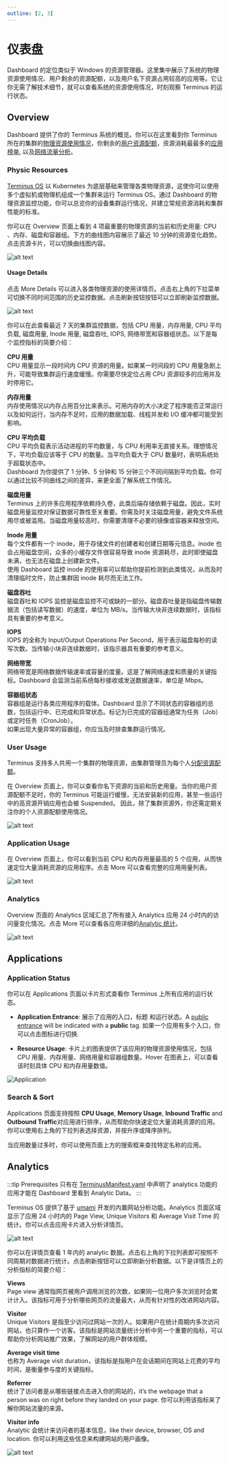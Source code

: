 ```yaml
---
outline: [2, 3]
---
```


# 仪表盘

Dashboard 的定位类似于 Windows 的资源管理器。这里集中展示了系统的物理资源使用情况、用户剩余的资源配额，以及用户名下资源占用较高的应用等。它让你无需了解技术细节，就可以查看系统的资源使用情况，时刻观察 Terminus 的运行状态。

## Overview

Dashboard 提供了你的 Terminus 系统的概览。你可以在这里看到你 Terminus 所在的集群的[物理资源使用情况](#physic-resources)，你剩余的[用户资源配额](#user-usage)，资源消耗最最多的[应用榜单](#application-usage), 以及[网络流量分析](#analytics)。

### Physic Resources

[Terminus OS](/overview/terminus/overview.md) 以 Kubernetes 为底层基础来管理各类物理资源，这使你可以使用多个虚拟机或物理机组成一个集群来运行 Terminus OS。通过 Dashboard 的物理资源监控功能，你可以总览你的设备集群运行情况，并建立常规资源消耗和集群性能的标准。

你可以在 Overview 页面上看到 4 项最重要的物理资源的当前和历史用量: CPU 、内存、磁盘和容器组。下方的曲线图内容展示了最近 10 分钟的资源变化趋势。点击资源卡片，可以切换曲线图内容。

![alt text](/images/how-to/terminus/dashboard/overview.jpg)

#### Usage Details

点击 More Details 可以进入各类物理资源的使用详情页。点击右上角的下拉菜单可切换不同时间范围的历史监控数据。点击刷新按钮按钮可以立即刷新监控数据。

![alt text](/images/how-to/terminus/dashboard/resource-detail.jpg)

你可以在此查看最近 7 天的集群监控数据，包括 CPU 用量，内存用量, CPU 平均负载, 磁盘用量, Inode 用量, 磁盘吞吐, IOPS, 网络带宽和容器组状态。以下是每个监控指标的简要介绍：

**CPU 用量**<br>
CPU 用量显示一段时间内 CPU 资源的用量。如果某一时间段的 CPU 用量急剧上升，可能导致集群运行速度缓慢。你需要尽快定位占用 CPU 资源较多的应用并及时停用它。

**内存用量**<br>
内存使用情况以内存占用百分比来表示。可用内存的大小决定了程序能否正常运行以及如何运行，当内存不足时，应用的数据加载、线程并发和 I/O 缓冲都可能受到影响。

**CPU 平均负载**<br>
CPU 平均负载表示活动进程的平均数量，与 CPU 利用率无直接关系。理想情况下，平均负载应该等于 CPU 的数量。当平均负载大于 CPU 数量时，表明系统处于超载状态中。<br>
Dashboard 为你提供了 1 分钟、5 分钟和 15 分钟三个不同间隔到平均负载。你可以通过比较不同曲线之间的差异，来更全面了解系统工作情况。

**磁盘用量**<br>
Terminus 上的许多应用程序依赖持久卷，此类后端存储依赖于磁盘。因此，实时磁盘用量监控对保证数据可靠性至关重要。你需及时关注磁盘用量，避免文件系统用尽或被滥用。当磁盘用量较高时，你需要清理不必要的镜像或容器来释放空间。

**Inode 用量**<br>
每个文件都有一个 inode，用于存储文件的创建者和创建日期等元信息。inode 也会占用磁盘空间，众多的小缓存文件很容易导致 inode 资源耗尽，此时即使磁盘未满，也无法在磁盘上创建新文件。<br>
使用 Dashboard 监控 inode 的使用率可以帮助你提前检测到此类情况，从而及时清理临时文件，防止集群因 inode 耗尽而无法工作。

**磁盘吞吐**<br>
磁盘吞吐和 IOPS 监控是磁盘监控不可或缺的一部分。磁盘吞吐量是指磁盘传输数据流（包括读写数据）的速度，单位为 MB/s。当传输大块非连续数据时，该指标具有重要的参考意义。

**IOPS**<br>
IOPS 的全称为 Input/Output Operations Per Second，用于表示磁盘每秒的读写次数。当传输小块非连续数据时，该指示器具有重要的参考意义。

**网络带宽**<br>
网络带宽是网络数据传输速率或容量的度量。这是了解网络速度和质量的关键指标。Dashboard 会监测当前系统每秒接收或发送数据速率，单位是 Mbps。

**容器组状态**<br>
容器组是运行各类应用程序的载体。Dashboard 显示了不同状态的容器组的总数，包括运行中、已完成和异常状态。标记为已完成的容器组通常为任务（Job）或定时任务（CronJob）。<br>
如果出现大量异常的容器组，你应当及时排查集群运行情况。

### User Usage

Terminus 支持多人共用一个集群的物理资源，由集群管理员为每个人[分配资源配额](/how-to/terminus/settings/account.md#set-resource-limit)。

在 Overview 页面上，你可以查看你名下资源的当前和历史用量。当你的用户资源配额不足时，你的 Terminus 可能运行缓慢，无法安装新的应用，甚至一些运行中的高资源开销应用也会被 Suspended。
因此，除了集群资源外，你还需定期关注你的个人资源配额使用情况。

![alt text](/images/how-to/terminus/dashboard/user-usage.jpg)

### Application Usage

在 Overview 页面上，你可以看到当前 CPU 和内存用量最高的 5 个应用，从而快速定位大量消耗资源的应用程序。点击 More 可以查看完整的应用用量列表。

![alt text](/images/how-to/terminus/dashboard/usage-ranking.jpg)

### Analytics

Overview 页面的 Analytics 区域汇总了所有接入 Analytics 应用 24 小时内的访问量变化情况。点击 More 可以查看各应用详细的[Analytic 统计](#analytics)。

![alt text](/images/how-to/terminus/dashboard/analytics.jpg)

## Applications

### Application Status

你可以在 Applications 页面以卡片形式查看你 Terminus 上所有应用的运行状态。

- **Application Entrance**: 展示了应用的入口，标题 和运行状态。A [public entrance](https://docs.jointerminus.com/overview/terminus/network.html#public-entrance) will be indicated with a **public** tag. 如果一个应用有多个入口，你可以点击图标进行切换.

- **Resource Usage**: 卡片上的图表提供了该应用的物理资源使用情况，包括 CPU 用量、内存用量、网络用量和容器组数量。Hover 在图表上，可以查看该时刻具体 CPU 和内存用量数值。

![Application](/images/how-to/terminus/dashboard/applications.jpg)

### Search & Sort

Applications 页面支持按照 **CPU Usage**, **Memory Usage**, **Inbound Traffic** and **Outbound Traffic**对应用进行排序，从而帮助你快速定位大量消耗资源的应用。你可以使用右上角的下拉列表选择资源，并按升序或降序排列。

当应用数量过多时，你可以使用页面上方的搜索框来查找特定名称的应用。

## Analytics

:::tip Prerequisites
只有在 [TerminusManifest.yaml](../../../developer/develop/package/manifest.md#analytics) 中声明了 analytics 功能的应用才能在 Dashboard 里看到 Analytic Data。
:::

Terminus OS 提供了基于 [umami](https://umami.is/) 开发的内置网站分析功能。Analytics 页面区域显示了应用 24 小时内的 Page View, Unique Visitors 和 Average Visit Time 的统计。你可以点击应用卡片进入分析详情页。

![alt text](/images/how-to/terminus/dashboard/analytics-2.jpg)

你可以在详情页查看 1 年内的 analytic 数据。点击右上角的下拉列表即可按照不同周期对数据进行统计。点击刷新按钮可以立即刷新分析数据。以下是详情页上的分析指标的简要介绍：

**Views**<br>
Page view 通常指网页被用户调用浏览的次数，如果同一位用户多次浏览时会累计计入。该指标可用于分析哪些网页的流量最大，从而有针对性的改进网站内容。

**Visitor**<br>
Unique Visitors 是指至少访问过网站一次的人。如果用户在统计周期内多次访问网站，也只算作一个访客。该指标是网站流量统计分析中另一个重要的指标，可以帮助你分析网站推广效果，了解网站的用户群体规模。

**Average visit time**<br>
也称为 Average visit duration，该指标是指用户在会话期间在网站上花费的平均时间，是衡量参与度的关键指标。

**Referrer**<br>
统计了访问者是从哪些链接点击进入你的网站的，it’s the webpage that a person was on right before they landed on your page. 你可以利用该指标来了解你网站流量的来源。

**Visitor info**<br>
Analytic 会统计来访问者的基本信息，like their device, browser, OS and location. 你可以利用这些信息来构建网站的用户画像。

![alt text](/images/how-to/terminus/dashboard/analytics-3.jpg)
